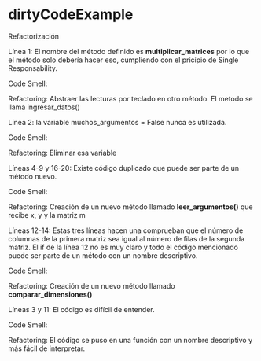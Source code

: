 # dirtyCodeExample
Refactorización

Línea 1: El nombre del método definido es **multiplicar_matrices** por lo que el método solo debería hacer eso, cumpliendo con el pricipio de Single Responsability. 

Code Smell: 

Refactoring: Abstraer las lecturas por teclado en otro método. El metodo se llama ingresar_datos()

Línea 2: la variable muchos_argumentos = False nunca es utilizada. 

Code Smell:

Refactoring: Eliminar esa variable

Líneas 4-9 y 16-20: Existe código duplicado que puede ser parte de un método nuevo.

Code Smell: 

Refactoring: Creación de un nuevo método llamado **leer_argumentos()** que recibe x, y y la matriz m 

Líneas 12-14: Estas tres líneas hacen una comprueban que el número de columnas de la primera matriz sea igual al número de filas de la segunda matriz. El if de la línea 12 no es muy claro y todo el código mencionado puede ser parte de un método con un nombre descriptivo. 

Code Smell:

Refactoring: Creación de un nuevo método llamado **comparar_dimensiones()**

Líneas 3 y 11: El código es difícil de entender.

Code Smell:

Refactoring: El código se puso en una función con un nombre descriptivo y más fácil de interpretar. 




